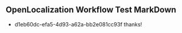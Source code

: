 ## OpenLocalization Workflow Test MarkDown
* d1eb60dc-efa5-4d93-a62a-bb2e081cc93f thanks!

<!--HONumber=Jul16_HO5-->


